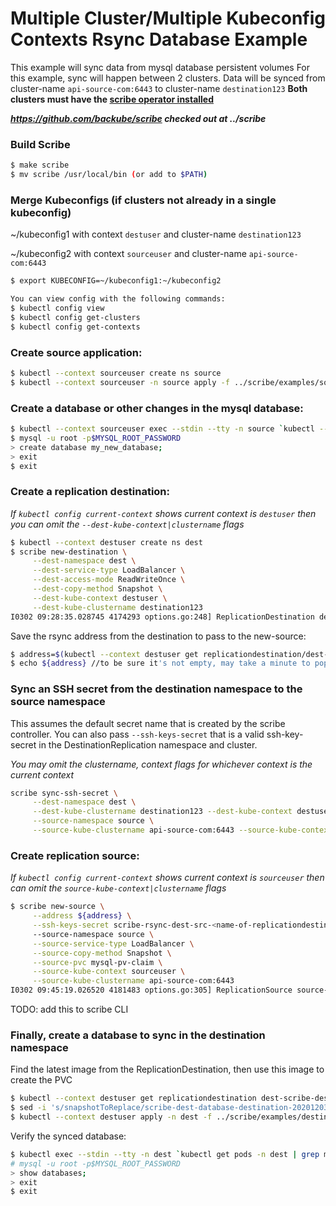 # Multiple Cluster/Multiple Kubeconfig Contexts Rsync Database Example

This example will sync data from mysql database persistent volumes
For this example, sync will happen between 2 clusters. Data will be synced
from cluster-name `api-source-com:6443` to cluster-name `destination123`
**Both clusters must have the [scribe operator installed](https://scribe-replication.readthedocs.io/en/latest/installation/index.html)**

***https://github.com/backube/scribe checked out at ../scribe***

### Build Scribe

```bash
$ make scribe
$ mv scribe /usr/local/bin (or add to $PATH)
```

### Merge Kubeconfigs (if clusters not already in a single kubeconfig)

~/kubeconfig1 with context `destuser` and cluster-name `destination123`

~/kubeconfig2 with context `sourceuser` and cluster-name `api-source-com:6443`
```bash
$ export KUBECONFIG=~/kubeconfig1:~/kubeconfig2

You can view config with the following commands:
$ kubectl config view
$ kubectl config get-clusters
$ kubectl config get-contexts
```

### Create source application:

```bash
$ kubectl --context sourceuser create ns source
$ kubectl --context sourceuser -n source apply -f ../scribe/examples/source-database/
```

### Create a database or other changes in the mysql database:

```bash
$ kubectl --context sourceuser exec --stdin --tty -n source `kubectl --context sourceuser get pods -n source | grep mysql | awk '{print $1}'` -- /bin/bash
$ mysql -u root -p$MYSQL_ROOT_PASSWORD
> create database my_new_database;
> exit
$ exit
```

### Create a replication destination:

_If `kubectl config current-context` shows current context is `destuser` then you can omit the `--dest-kube-context|clustername` flags_

```bash
$ kubectl --context destuser create ns dest
$ scribe new-destination \
     --dest-namespace dest \
     --dest-service-type LoadBalancer \
     --dest-access-mode ReadWriteOnce \
     --dest-copy-method Snapshot \
     --dest-kube-context destuser \
     --dest-kube-clustername destination123
I0302 09:28:35.028745 4174293 options.go:248] ReplicationDestination dest-scribe-destination created in namespace dest
```
Save the rsync address from the destination to pass to the new-source:
```bash
$ address=$(kubectl --context destuser get replicationdestination/dest-scribe-destination  -n dest --template={{.status.rsync.address}})
$ echo ${address} //to be sure it's not empty, may take a minute to populate
```

### Sync an SSH secret from the destination namespace to the source namespace

This assumes the default secret name that is created by the scribe controller. You can also pass `--ssh-keys-secret`
that is a valid ssh-key-secret in the DestinationReplication namespace and cluster.

_You may omit the clustername, context flags for whichever context is the current context_

```bash
scribe sync-ssh-secret \
     --dest-namespace dest \
     --dest-kube-clustername destination123 --dest-kube-context destuser \
     --source-namespace source \
     --source-kube-clustername api-source-com:6443 --source-kube-context sourceuser
```

### Create replication source:

_If `kubectl config current-context` shows current context is `sourceuser` then can omit the `source-kube-context|clustername` flags_

```bash
$ scribe new-source \
     --address ${address} \
     --ssh-keys-secret scribe-rsync-dest-src-<name-of-replicationdestination> \ 
     --source-namespace source \
     --source-service-type LoadBalancer \
     --source-copy-method Snapshot \
     --source-pvc mysql-pv-claim \
     --source-kube-context sourceuser \
     --source-kube-clustername api-source-com:6443
I0302 09:45:19.026520 4181483 options.go:305] ReplicationSource source-scribe-source created in namespace source
```
TODO: add this to scribe CLI
### Finally, create a database to sync in the destination namespace

Find the latest image from the ReplicationDestination, then
use this image to create the PVC

```bash
$ kubectl --context destuser get replicationdestination dest-scribe-destination -n dest --template={{.status.latestImage.name}}
$ sed -i 's/snapshotToReplace/scribe-dest-database-destination-20201203174504/g' ../scribe/examples/destination-database/mysql-pvc.yaml
$ kubectl --context destuser apply -n dest -f ../scribe/examples/destination-database/
```

Verify the synced database:
```bash
$ kubectl exec --stdin --tty -n dest `kubectl get pods -n dest | grep mysql | awk '{print $1}'` -- /bin/bash
# mysql -u root -p$MYSQL_ROOT_PASSWORD
> show databases;
> exit
$ exit
```
